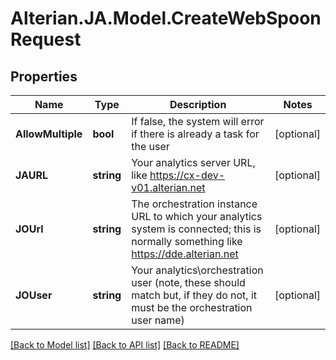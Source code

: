 # Alterian.JA.Model.CreateWebSpoonRequest

## Properties

Name | Type | Description | Notes
------------ | ------------- | ------------- | -------------
**AllowMultiple** | **bool** | If false, the system will error if there is already a task for the user | [optional] 
**JAURL** | **string** | Your analytics server URL, like https://cx-dev-v01.alterian.net | [optional] 
**JOUrl** | **string** | The orchestration instance URL to which your analytics system is connected; this is normally something like https://dde.alterian.net | [optional] 
**JOUser** | **string** | Your analytics\\orchestration user (note, these should match but, if they do not, it must be the orchestration user name) | [optional] 

[[Back to Model list]](../README.md#documentation-for-models) [[Back to API list]](../README.md#documentation-for-api-endpoints) [[Back to README]](../README.md)

